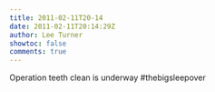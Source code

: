 ```yaml
---
title: 2011-02-11T20-14
date: 2011-02-11T20:14:29Z
author: Lee Turner
showtoc: false
comments: true
---
```


Operation teeth clean is underway #thebigsleepover

